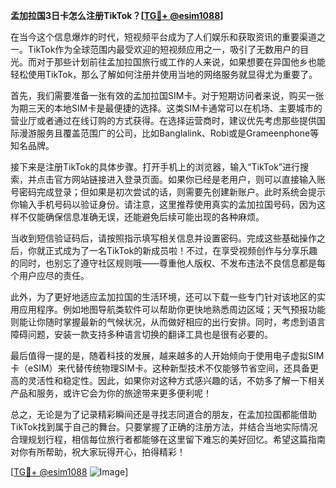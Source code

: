 **孟加拉国3日卡怎么注册TikTok？[[TG💪+ @esim1088](https://t.me/s/esim1088)]**

在当今这个信息爆炸的时代，短视频平台成为了人们娱乐和获取资讯的重要渠道之一。TikTok作为全球范围内最受欢迎的短视频应用之一，吸引了无数用户的目光。而对于那些计划前往孟加拉国旅行或工作的人来说，如果想要在异国他乡也能轻松使用TikTok，那么了解如何注册并使用当地的网络服务就显得尤为重要了。

首先，我们需要准备一张有效的孟加拉国SIM卡。对于短期访问者来说，购买一张为期三天的本地SIM卡是最便捷的选择。这类SIM卡通常可以在机场、主要城市的营业厅或者通过在线订购的方式获得。在选择运营商时，建议优先考虑那些提供国际漫游服务且覆盖范围广的公司，比如Banglalink、Robi或是Grameenphone等知名品牌。

接下来是注册TikTok的具体步骤。打开手机上的浏览器，输入“TikTok”进行搜索，并点击官方网站链接进入登录页面。如果你已经是老用户，则可以直接输入账号密码完成登录；但如果是初次尝试的话，则需要先创建新账户。此时系统会提示你输入手机号码以验证身份。请注意，这里推荐使用真实的孟加拉国号码，因为这样不仅能确保信息准确无误，还能避免后续可能出现的各种麻烦。

当收到短信验证码后，请按照指示填写相关信息并设置密码。完成这些基础操作之后，你就正式成为了一名TikTok的新成员啦！不过，在享受视频创作与分享乐趣的同时，也别忘了遵守社区规则哦——尊重他人版权、不发布违法不良信息都是每个用户应尽的责任。

此外，为了更好地适应孟加拉国的生活环境，还可以下载一些专门针对该地区的实用应用程序。例如地图导航类软件可以帮助你更快地熟悉周边区域；天气预报功能则能让你随时掌握最新的气候状况，从而做好相应的出行安排。同时，考虑到语言障碍问题，安装一款支持多种语言切换的翻译工具也是很有必要的。

最后值得一提的是，随着科技的发展，越来越多的人开始倾向于使用电子虚拟SIM卡（eSIM）来代替传统物理SIM卡。这种新型技术不仅能够节省空间，还具备更高的灵活性和稳定性。因此，如果你对这种方式感兴趣的话，不妨多了解一下相关产品和服务，或许它会为你的旅途带来更多便利呢！

总之，无论是为了记录精彩瞬间还是寻找志同道合的朋友，在孟加拉国都能借助TikTok找到属于自己的舞台。只要掌握了正确的注册方法，并结合当地实际情况合理规划行程，相信每位旅行者都能够在这里留下难忘的美好回忆。希望这篇指南对你有所帮助，祝大家玩得开心，拍得精彩！

[[TG💪+ @esim1088](https://t.me/s/esim1088) ![Image](https://i.postimg.cc/4NQfJmqS/Snipaste-2025-05-13-00-14-12.png)]